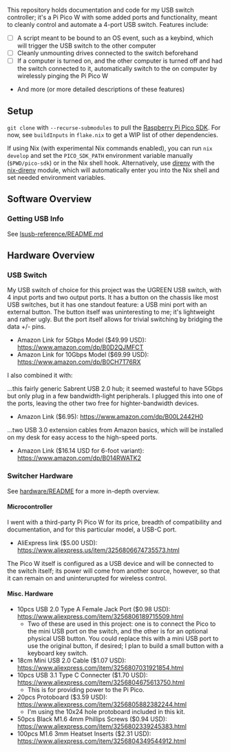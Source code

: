 This repository holds documentation and code for my USB switch controller; it's a Pi Pico W with some added ports and functionality, meant to cleanly control and automate a 4-port USB switch. Features include:
- [ ] A script meant to be bound to an OS event, such as a keybind, which will trigger the USB switch to the other computer
- [ ] Cleanly unmounting drives connected to the switch beforehand
- [ ] If a computer is turned on, and the other computer is turned off and had the switch connected to it, automatically switch to the on computer by wirelessly pinging the Pi Pico W
- And more (or more detailed descriptions of these features)
## Setup
`git clone` with `--recurse-submodules` to pull the [Raspberry Pi Pico SDK](https://github.com/raspberrypi/pico-sdk). For now, see `buildInputs` in `flake.nix` to get a WIP list of other dependencies. 

If using Nix (with experimental Nix commands enabled), you can run `nix develop` and set the `PICO_SDK_PATH` environment variable manually (`$PWD/pico-sdk`) or in the Nix shell hook. Alternatively, use [direnv](https://direnv.net/) with the [nix-direnv](https://github.com/nix-community/nix-direnv) module, which will automatically enter you into the Nix shell and set needed environment variables.

## Software Overview
### Getting USB Info
See [lsusb-reference/README.md](lsusb-reference/README.md)
## Hardware Overview
### USB Switch
My USB switch of choice for this project was the UGREEN USB switch, with 4 input ports and two output ports. It has a button on the chassis like most USB switches, but it has one standout feature: a USB mini port with an external button. The button itself was uninteresting to me; it's lightweight and rather ugly. But the port itself allows for trivial switching by bridging the data +/- pins.
- Amazon Link for 5Gbps Model ($49.99 USD): https://www.amazon.com/dp/B0D2QJMFCT
- Amazon Link for 10Gbps Model ($69.99 USD): https://www.amazon.com/dp/B0CH7T76RX

I also combined it with:

...this fairly generic Sabrent USB 2.0 hub; it seemed wasteful to have 5Gbps but only plug in a few bandwidth-light peripherals. I plugged this into one of the ports, leaving the other two free for highter-bandwidth devices.
- Amazon Link ($6.95): https://www.amazon.com/dp/B00L2442H0

...two USB 3.0 extension cables from Amazon basics, which will be installed on my desk for easy access to the high-speed ports.
- Amazon Link ($16.14 USD for 6-foot variant): https://www.amazon.com/dp/B014RWATK2

### Switcher Hardware
See [hardware/README](hardware/README.md) for a more in-depth overview.
#### Microcontroller
I went with a third-party Pi Pico W for its price, breadth of compatibility and documentation, and for this particular model, a USB-C port.
- AliExpress link ($5.00 USD): https://www.aliexpress.us/item/3256806674735573.html

The Pico W itself is configured as a USB device and will be connected to the switch itself; its power will come from another source, however, so that it can remain on and uninterurupted for wireless control.

#### Misc. Hardware
- 10pcs USB 2.0 Type A Female Jack Port ($0.98 USD): https://www.aliexpress.com/item/3256806189715509.html
    - Two of these are used in this project: one is to connect the Pico to the mini USB port on the switch, and the other is for an optional physical USB button. You could replace this with a mini USB port to use the original button, if desired; I plan to build a small button with a keyboard key switch.
- 18cm Mini USB 2.0 Cable ($1.07 USD): https://www.aliexpress.com/item/3256807031921854.html
- 10pcs USB 3.1 Type C Connecter ($1.70 USD): https://www.aliexpress.com/item/3256804675613750.html
    - This is for providing power to the Pi Pico.
- 20pcs Protoboard ($3.59 USD): https://www.aliexpress.com/item/3256805882382244.html
    - I'm using the 10x24 hole protoboard included in this kit.
- 50pcs Black M1.6 4mm Phillips Screws ($0.94 USD): https://www.aliexpress.com/item/3256802339245383.html
- 100pcs M1.6 3mm Heatset Inserts ($2.31 USD): https://www.aliexpress.com/item/3256804349544912.html

